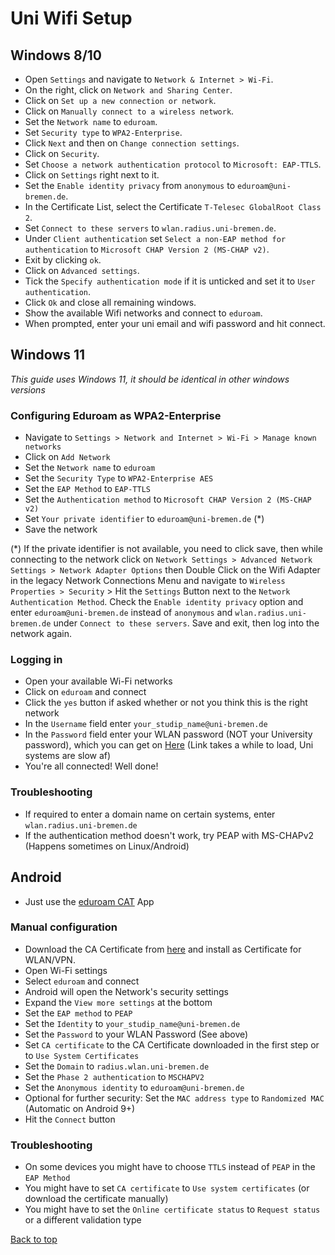
<h1 id="uni-wifi-setup">Uni Wifi Setup</h1>

## Windows 8/10

- Open `Settings` and navigate to `Network & Internet > Wi-Fi`.
- On the right, click on `Network and Sharing Center`.
- Click on `Set up a new connection or network`.
- Click on `Manually connect to a wireless network`.
- Set the `Network name` to `eduroam`.
- Set `Security type` to `WPA2-Enterprise`.
- Click `Next` and then on `Change connection settings`.
- Click on `Security`.
- Set `Choose a network authentication protocol` to `Microsoft: EAP-TTLS`.
- Click on `Settings` right next to it.
- Set the `Enable identity privacy` from `anonymous` to `eduroam@uni-bremen.de`.
- In the Certificate List, select the Certificate `T-Telesec GlobalRoot Class 2`.
- Set `Connect to these servers` to `wlan.radius.uni-bremen.de`.
- Under `Client authentication` set `Select a non-EAP method for authentication` to `Microsoft CHAP Version 2 (MS-CHAP v2)`.
- Exit by clicking `ok`.
- Click on `Advanced settings`.
- Tick the `Specify authentication mode` if it is unticked and set it to `User authentication`.
- Click `Ok` and close all remaining windows.
- Show the available Wifi networks and connect to `eduroam`.
- When prompted, enter your uni email and wifi password and hit connect.

## Windows 11

*This guide uses Windows 11, it should be identical in other windows versions*

### Configuring Eduroam as WPA2-Enterprise

- Navigate to `Settings > Network and Internet > Wi-Fi > Manage known networks`
- Click on `Add Network`
- Set the `Network name` to `eduroam`
- Set the `Security Type` to `WPA2-Enterprise AES`
- Set the `EAP Method` to `EAP-TTLS`
- Set the `Authentication method` to `Microsoft CHAP Version 2 (MS-CHAP v2)`
- Set `Your private identifier` to `eduroam@uni-bremen.de` (*)
- Save the network

(*) If the private identifier is not available, you need to click save, then while connecting to the network click on `Network Settings > Advanced Network Settings > Network Adapter Options` then Double Click on the Wifi Adapter in the legacy Network Connections Menu and navigate to `Wireless Properties > Security` > Hit the `Settings` Button next to the `Network Authentication Method`. Check the `Enable identity privacy` option and enter `eduroam@uni-bremen.de` instead of `anonymous` and `wlan.radius.uni-bremen.de` under `Connect to these servers`. Save and exit, then log into the network again.

### Logging in

- Open your available Wi-Fi networks
- Click on `eduroam` and connect
- Click the `yes` button if asked whether or not you think this is the right network
- In the `Username` field enter `your_studip_name@uni-bremen.de`
- In the `Password` field enter your WLAN password (NOT your University password), which you can get on <a href="https://oracle-web.zfn.uni-bremen.de/secure/wlanpw">Here</a> (Link takes a while to load, Uni systems are slow af)
- You're all connected! Well done!

### Troubleshooting

- If required to enter a domain name on certain systems, enter `wlan.radius.uni-bremen.de`
- If the authentication method doesn't work, try PEAP with MS-CHAPv2 (Happens sometimes on Linux/Android)

## Android

- Just use the <a href="https://cat.eduroam.org/?idp=5112&profile=5448">eduroam CAT</a> App

### Manual configuration
- Download the CA Certificate from <a href="https://www.wlan.uni-bremen.de/T-TeleSec_GlobalRoot_Class_2.crt">here</a> and install as Certificate for WLAN/VPN.
- Open Wi-Fi settings
- Select `eduroam` and connect
- Android will open the Network's security settings
- Expand the `View more settings` at the bottom
- Set the `EAP method` to `PEAP`
- Set the `Identity` to `your_studip_name@uni-bremen.de`
- Set the `Password` to your WLAN Password (See above)
- Set `CA certificate` to the CA Certificate downloaded in the first step or to `Use System Certificates`
- Set the `Domain` to `radius.wlan.uni-bremen.de`
- Set the `Phase 2 authentication` to `MSCHAPV2`
- Set the `Anonymous identity` to `eduroam@uni-bremen.de`
- Optional for further security: Set the `MAC address type` to `Randomized MAC` (Automatic on Android 9+)
- Hit the `Connect` button

### Troubleshooting

- On some devices you might have to choose `TTLS` instead of `PEAP` in the `EAP Method`
- You might have to set `CA certificate` to `Use system certificates` (or download the certificate manually)
- You might have to set the `Online certificate status` to `Request status` or a different validation type

<a href="#uni-wifi-setup">Back to top</a>
